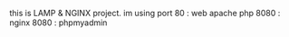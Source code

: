 this is LAMP & NGINX project. 
im using port   80      : web apache php
                8080    : nginx
                8080    : phpmyadmin 
